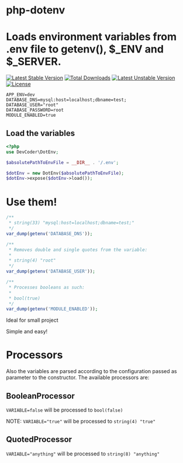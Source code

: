 # php-dotenv
# Loads environment variables from .env file to getenv(), $_ENV and $_SERVER.
[![Latest Stable Version](https://poser.pugx.org/devcoder-xyz/php-dotenv/v)](//packagist.org/packages/devcoder-xyz/php-dotenv) [![Total Downloads](https://poser.pugx.org/devcoder-xyz/php-dotenv/downloads)](//packagist.org/packages/devcoder-xyz/php-dotenv) [![Latest Unstable Version](https://poser.pugx.org/devcoder-xyz/php-dotenv/v/unstable)](//packagist.org/packages/devcoder-xyz/php-dotenv) [![License](https://poser.pugx.org/devcoder-xyz/php-dotenv/license)](//packagist.org/packages/devcoder-xyz/php-dotenv)
```
APP_ENV=dev
DATABASE_DNS=mysql:host=localhost;dbname=test;
DATABASE_USER="root"
DATABASE_PASSWORD=root
MODULE_ENABLED=true
```

## Load the variables

```php
<?php
use DevCoder\DotEnv;

$absolutePathToEnvFile = __DIR__ . '/.env';

$dotEnv = new DotEnv($absolutePathToEnvFile);
$dotEnv->expose($dotEnv->load());
```

# Use them!
```php
/**
 * string(33) "mysql:host=localhost;dbname=test;"
 */
var_dump(getenv('DATABASE_DNS'));

/**
 * Removes double and single quotes from the variable:
 *
 * string(4) "root"
 */
var_dump(getenv('DATABASE_USER'));

/**
 * Processes booleans as such:
 *
 * bool(true)
 */
var_dump(getenv('MODULE_ENABLED'));
```

Ideal for small project

Simple and easy!

# Processors

Also the variables are parsed according to the configuration passed as parameter to the constructor. The available processors are:

## BooleanProcessor

``VARIABLE=false`` will be processed to ```bool(false)```

NOTE: ``VARIABLE="true"`` will be processed to ```string(4) "true"```

## QuotedProcessor

``VARIABLE="anything"`` will be processed to ```string(8) "anything"```